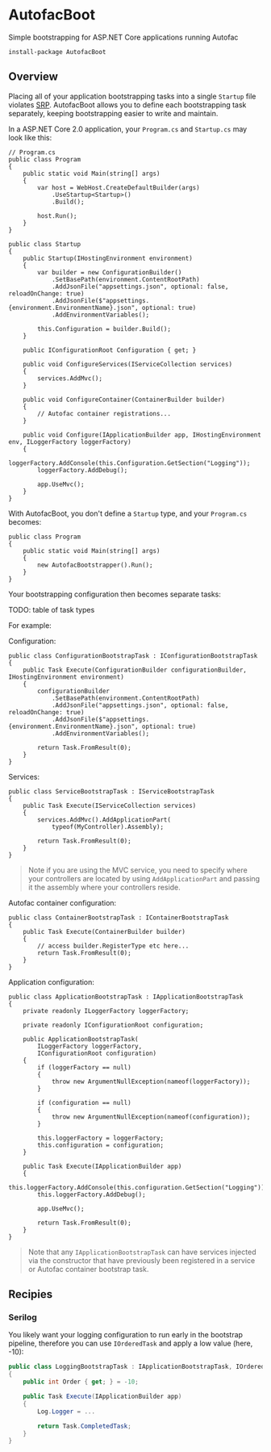 # AutofacBoot

Simple bootstrapping for ASP.NET Core applications running Autofac

```
install-package AutofacBoot
```

## Overview

Placing all of your application bootstrapping tasks into a single `Startup` file violates [SRP](https://en.wikipedia.org/wiki/Single_responsibility_principle). AutofacBoot allows you to define each bootstrapping task separately, keeping bootstrapping easier to write and maintain.

In a ASP.NET Core 2.0 application, your `Program.cs` and `Startup.cs` may look like this:

```
// Program.cs
public class Program
{   
    public static void Main(string[] args)
    {
        var host = WebHost.CreateDefaultBuilder(args)
            .UseStartup<Startup>()
            .Build();

        host.Run();
    }
}

public class Startup
{
    public Startup(IHostingEnvironment environment)
    {
        var builder = new ConfigurationBuilder()
            .SetBasePath(environment.ContentRootPath)
            .AddJsonFile("appsettings.json", optional: false, reloadOnChange: true)
            .AddJsonFile($"appsettings.{environment.EnvironmentName}.json", optional: true)
            .AddEnvironmentVariables();

        this.Configuration = builder.Build();
    }

    public IConfigurationRoot Configuration { get; }

    public void ConfigureServices(IServiceCollection services)
    {    
        services.AddMvc();
    }

    public void ConfigureContainer(ContainerBuilder builder)
    {
        // Autofac container registrations...
    }

    public void Configure(IApplicationBuilder app, IHostingEnvironment env, ILoggerFactory loggerFactory)
    {
        loggerFactory.AddConsole(this.Configuration.GetSection("Logging"));
        loggerFactory.AddDebug();

        app.UseMvc();
    }
}
```

With AutofacBoot, you don't define a `Startup` type, and your `Program.cs` becomes:

```
public class Program
{
    public static void Main(string[] args)
    {
        new AutofacBootstrapper().Run();
    }
}
```

Your bootstrapping configuration then becomes separate tasks:

TODO: table of task types

For example:

Configuration:

```
public class ConfigurationBootstrapTask : IConfigurationBootstrapTask
{
    public Task Execute(ConfigurationBuilder configurationBuilder, IHostingEnvironment environment)
    {
        configurationBuilder
            .SetBasePath(environment.ContentRootPath)
            .AddJsonFile("appsettings.json", optional: false, reloadOnChange: true)
            .AddJsonFile($"appsettings.{environment.EnvironmentName}.json", optional: true)
            .AddEnvironmentVariables();

        return Task.FromResult(0);
    }
}
```

Services:

```
public class ServiceBootstrapTask : IServiceBootstrapTask
{
    public Task Execute(IServiceCollection services)
    {
        services.AddMvc().AddApplicationPart(
            typeof(MyController).Assembly);

        return Task.FromResult(0);
    }
}
```

> Note if you are using the MVC service, you need to specify where your controllers are located by using `AddApplicationPart` and passing it the assembly where your controllers reside.

Autofac container configuration:

```
public class ContainerBootstrapTask : IContainerBootstrapTask
{
    public Task Execute(ContainerBuilder builder)
    {
        // access builder.RegisterType etc here...
        return Task.FromResult(0);
    }
}
```

Application configuration:

```
public class ApplicationBootstrapTask : IApplicationBootstrapTask
{
    private readonly ILoggerFactory loggerFactory;

    private readonly IConfigurationRoot configuration;

    public ApplicationBootstrapTask(
        ILoggerFactory loggerFactory,
        IConfigurationRoot configuration)
    {
        if (loggerFactory == null)
        {
            throw new ArgumentNullException(nameof(loggerFactory));
        }

        if (configuration == null)
        {
            throw new ArgumentNullException(nameof(configuration));
        }

        this.loggerFactory = loggerFactory;
        this.configuration = configuration;
    }

    public Task Execute(IApplicationBuilder app)
    {
        this.loggerFactory.AddConsole(this.configuration.GetSection("Logging"));
        this.loggerFactory.AddDebug();

        app.UseMvc();

        return Task.FromResult(0);
    }
}
```

> Note that any `IApplicationBootstrapTask` can have services injected via the constructor that have previously been registered in a service or Autofac container bootstrap task.

## Recipies

### Serilog

You likely want your logging configuration to run early in the bootstrap pipeline, therefore you can use `IOrderedTask` and apply a low value (here, -10):

```csharp
public class LoggingBootstrapTask : IApplicationBootstrapTask, IOrderedTask
{
    public int Order { get; } = -10;

    public Task Execute(IApplicationBuilder app)
    {
        Log.Logger = ...

        return Task.CompletedTask;
    }
}
```
